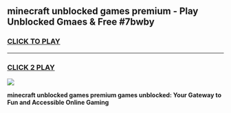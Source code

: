 
## minecraft unblocked games premium - Play Unblocked Gmaes & Free #7bwby
<h3>
<a href="https://news.freeplayer.one?title=minecraft_unblocked_games_premium&ref=03M">CLICK TO PLAY</a></h3>
<hr>

<h3>
<a href="https://news.freeplayer.one?title=minecraft_unblocked_games_premium&ref=03M">CLICK 2 PLAY</a>
  
</h3>

<a href="https://news.freeplayer.one?title=minecraft_unblocked_games_premium&ref=03M"><img src="https://clearcache.store/games.png"></a>


**minecraft unblocked games premium games unblocked: Your Gateway to Fun and Accessible Online Gaming**
